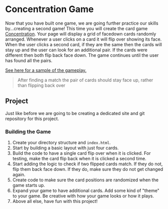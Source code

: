 # Concentration Game

Now that you have built one game, we are going further practice our skills by&hellip;creating a second game! This time you will create the card game [Concentration](https://en.wikipedia.org/wiki/Concentration_%28game%29). Your page will display a grid of facedown cards randomly arranged. Whenever a user clicks on a card it will flip over showing its face. When the user clicks a second card, if they are the same then the cards will stay up and the user can look for an additional pair. If the cards were different then both flip back face down. The game continues until the user has found all the pairs.

[See here for a sample of the gameplay.](https://www.youtube.com/watch?v=4XV_ajErFxo)

> After finding a match the pair of cards should stay face up, rather than flipping back over

## Project

Just like before we are going to be creating a dedicated site and git repository for this project.

### Building the Game

1. Create your directory structure and `index.html`.
1. Start by building a basic layout with just four cards.
1. Build the code to have a single card flip over when it is clicked. For testing, make the card flip back when it is clicked a second time.
1. Start adding the logic to check if two flipped cards match. If they do not, flip them back face down. If they do, make sure they do not get changed again.
1. Create code to make sure the card positions are randomized when the game starts up.
1. Expand your game to have additional cards. Add some kind of "theme" to your game. Be creative with how your game looks or how it plays.
1. Above all else, have fun with this project!


